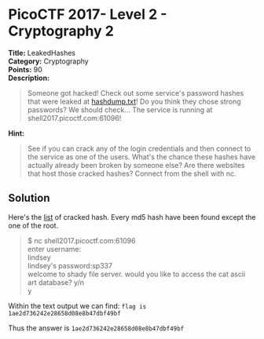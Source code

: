 # PicoCTF 2017- Level 2 - Cryptography 2

**Title:** LeakedHashes  
**Category:** Cryptography  
**Points:** 90  
**Description:**

>Someone got hacked! Check out some service's password hashes that were leaked at [hashdump.txt](hashdump.txt)! Do you think they chose strong passwords? We should check... The service is running at shell2017.picoctf.com:61096!  

**Hint:**

>See if you can crack any of the login credentials and then connect to the service as one of the users. What's the chance these hashes have actually already been broken by someone else? Are there websites that host those cracked hashes? Connect from the shell with nc.

## Solution

Here's the [list](pwddump.txt) of cracked hash. Every md5 hash have been found except the one of the root.  
>$ nc shell2017.picoctf.com:61096  
>enter username:  
>lindsey  
>lindsey's password:sp337  
>welcome to shady file server. would you like to access the cat ascii art database? y/n  
>y  

Within the text output we can find: `flag is 1ae2d736242e28658d08e8b47dbf49bf`  

Thus the answer is `1ae2d736242e28658d08e8b47dbf49bf`